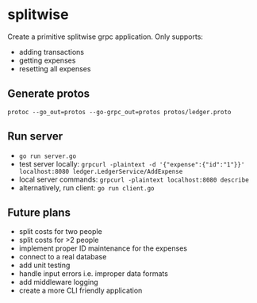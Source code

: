 # splitwise
Create a primitive splitwise grpc application. 
Only supports:
- adding transactions
- getting expenses
- resetting all expenses

## Generate protos
`protoc --go_out=protos --go-grpc_out=protos protos/ledger.proto`

## Run server
- `go run server.go`
- test server locally: `grpcurl -plaintext -d '{"expense":{"id":"1"}}' localhost:8080 ledger.LedgerService/AddExpense`
- local server commands: `grpcurl -plaintext localhost:8080 describe`
- alternatively, run client: `go run client.go`

## Future plans
- split costs for two people
- split costs for >2 people
- implement proper ID maintenance for the expenses
- connect to a real database
- add unit testing
- handle input errors i.e. improper data formats
- add middleware logging
- create a more CLI friendly application